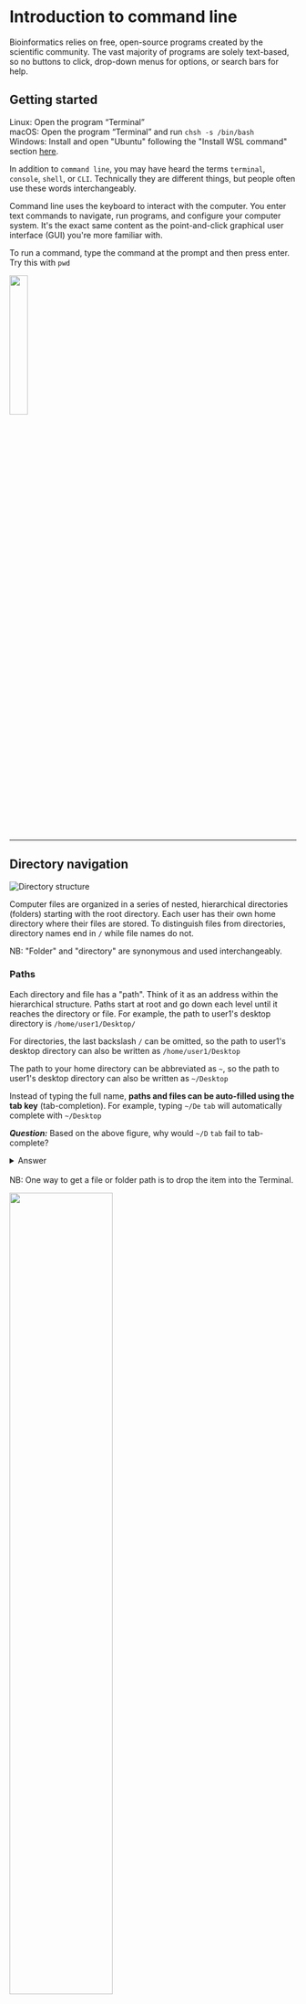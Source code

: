 # Introduction to command line
Bioinformatics relies on free, open-source programs created by the scientific community. The vast majority of programs are solely text-based, so no buttons to click, drop-down menus for options, or search bars for help.

## Getting started
Linux: Open the program “Terminal” <br>
macOS: Open the program “Terminal” and run `chsh -s /bin/bash` <br>
Windows: Install and open "Ubuntu" following the "Install WSL command" section [here](https://learn.microsoft.com/en-us/windows/wsl/install#install-wsl-command).

In addition to `command line`, you may have heard the terms `terminal`, `console`, `shell`, or `CLI`. Technically they are different things, but people often use these words interchangeably.

Command line uses the keyboard to interact with the computer. You enter text commands to navigate, run programs, and configure your computer system. It's the exact same content as the point-and-click graphical user interface (GUI) you're more familiar with.

To run a command, type the command at the prompt and then press enter. Try this with `pwd`
<p align="left">
  <img src="assets/command_line/prompt.png" width="25%">
</p>

___

## Directory navigation
![Directory structure](assets/command_line/linux_directory_structure.png)

Computer files are organized in a series of nested, hierarchical directories (folders) starting with the root directory. Each user has their own home directory where their files are stored. To distinguish files from directories, directory names end in `/` while file names do not.

NB: "Folder" and "directory" are synonymous and used interchangeably.

### Paths
Each directory and file has a "path". Think of it as an address within the hierarchical structure. Paths start at root and go down each level until it reaches the directory or file. For example, the path to user1's desktop directory is `/home/user1/Desktop/`

For directories, the last backslash `/` can be omitted, so the path to user1's desktop directory can also be written as `/home/user1/Desktop`

The path to your home directory can be abbreviated as `~`, so the path to user1's desktop directory can also be written as `~/Desktop`

Instead of typing the full name, **paths and files can be auto-filled using the tab key** (tab-completion). For example, typing `~/De` `tab` will automatically complete with `~/Desktop`

**_Question:_** Based on the above figure, why would `~/D` `tab` fail to tab-complete?

<details>
<summary>Answer</summary> 

There are two directories that start with "D" (Desktop and Documents). Tab-complete doesn't know which one you want, so it can't complete the path for you. Once you have a unique word, in this case `~/De`, the only directory it could be is the Desktop directory, so tab-complete works. 

</details>

<br>
NB: One way to get a file or folder path is to drop the item into the Terminal.

<p align="left">
  <img src="assets/command_line/drag_and_drop_path.png" width="60%">
</p>

NB: Command line has a hard time understanding whitespace in file or directory names. For example, is `my file.txt` one file or two files named "my" and "file.txt"? **Best practice is to never have whitespace in names.** "my file.text" should be "my_file.text", "my-file.txt", "myFile.txt", etc. Also, do not include any symbols in file names except for `-` or `_` or `.`

___

## Basic commands

`pwd` = "print working directory". It answers the question "Where am I?" by showing the path to the current directory. `tree` displays a visualization of pwd.

`ls` = "list". It shows the contents of the current directory. To see information like file size or last access date use `ls -lh`

`cd` = "change directory", with the usage `cd /path/to/directory`. To move up (go back) one level use `cd ..`

`mkdir` =  "make directory", with the usage `mkdir new_folder_name`. It makes a new directory within the current directory.

`cp` = "copy", with the usage `cp file_name copy_file_name`

`mv` = "move", with the usage `mv file_name /path/to/new/directory`. If a file with the same name already exists, `mv` will overwrite the original file without warning. To rename a file, use `mv file_name new_file_name`

`rm` = "remove", with the usage `rm file_name`. Note that command line does not have an "undo" function so **_deletions are permanent_**.

`cat` = "concatenate". It combines multiple files `cat file1 file2 > file1and2` and can print the contents of a file to the screen `cat file_name`

For directories, add `-r` to `cp` and add `-rf` to `rm`. For example, use `rm -r folder_name` to copy a folder.

**_Task:_** Go to your desktop directory. Make a folder named `examples`

NB: If the command line gets stuck or you want to cancel a running command use `control + c`

NB: Command line saves a history of executed commands. Use the up arrow to go through your most recent commands; this is useful when you need to rerun the same command.

___

## Text files
Command line cannot read files written in graphical programs like Word and Excel. 

What happens when we try to look at an Excel file?
![Excel example](assets/command_line/head_excel.png)

Instead, files are in plain text. Multiple text editors are built into the command line. We will use `nano`.

**_Task:_** Use the command line to make and edit new text file.
1. Go into your examples directory by running `cd ~/Desktop/examples`
2. Open the text editor by running `nano` or `nano hello.txt`
3. Type `Hello World!`
4. Exit nano `control+x`. It will ask you to "Save modified buffer". Type "Y" and use the file name `hello.txt`

**_Question:_** Without clicking on anything, how can we use the command line to check if you made a new file in your examples folder?

<details>
<summary>Answer</summary> 

Use the `ls` command.

</details>

<br>
We can also make a new, empty file without opening a text editor by using `touch new_file_name`

Did you catch the three ways to make a new file?

* `nano`
* `nano new_file_name`
* `touch new_file_name`

NB: File extensions are important for understanding file contents. For example, a file named "sample1" could be anything, e.g., a text file with metadata or a fastq file with sequence reads. Naming the file sample1.txt or sample1.fq avoids this problem.
___

## Redirect output
By default, the normal output of a command/execution prints to the screen. This is known as standard out (stdout). If you want to save stdout to a file, redirect it by adding `> new_file_name` to the end of the command.

**_Task:_** Redirect a command output.
1. In your "examples" folder run `ls`
2. Then run `ls > output.txt`. Nothing will print to the screen but a new file should appear named `output.txt`
3. Does the output of `ls` match the contents of `output.txt`?

___

## Editing and viewing files
We will create a data file and use command line tools to extract information or manipulate the file **without opening the file**. These tools have many options; we'll look at the basics. 

**_Task:_** Create a data file.
1. Go to your "examples" directory
2. Make a new text file `nano log.txt`
3. Copy and paste the text below.
4. Save the file and exit nano `control+x`

```
Timestamp       Category        Message
1598843202      INFO    Booting up system
1598843402      INFO    Booting up critical service: Authorization
1598843502      INFO    System booted successfully
1598853502      INFO    User admin requested access for userlist
1598863888      ERROR   User anonymous attempt to access protected resource without credentials
1598863891      INFO    System health check status: passed
1598863901      ERROR   Requested resource not found
1598864411      INFO    User admin logged out
```

### Viewing files
`cat` prints the entire file to screen. If you accidentally cat a large file, use `control + c` to kill the command.

`head -n <number> file_name` displays the first `<number>` lines of the file.

`tail -n <number> file_name` displays the last `<number>` lines of the file.

To get a specific range of lines, for example, lines 20-25, use `sed -n '20,25p' file_name` 

### How many lines?
`wc` (word count) is useful for counting characters/words/lines. You can use it as follows:
```
wc -c log.txt
wc -l log.txt
wc -w log.txt
```
**_Question:_** Can you figure out what each of these options do? 

<details>
<summary>Answer</summary> 

```
wc -c log.txt    # Counts how many characters are in the file
wc -l log.txt    # Counts how many lines are in the file
wc -w log.txt    # Counts how many words are in the file
```

</details>


### Find text with `grep`
`grep` searches every line in the file for word(s) that you provide (the pattern). If a line has a matching pattern, grep will print that line; grep only searches for text and cannot make edits.

The grep format is `grep [OPTIONS] "search_word" file_to_search` <br>
The search_word must be in quotes and is case-sensitive.

**_Task:_** We want to know how many ERROR events are in log.txt. We can:
1. Print every line with the word "ERROR" `grep "ERROR" log.txt`
2. Count the number of lines with the word "ERROR" `grep -c "ERROR" log.txt` 

### Find and replace text with `sed`
`sed` can edit text within a file. One common use of sed is find and replace.

To replace all occurrences of a word, the sed find and replace format is <br>
`sed 's/search_word/replace_word/g' file` <br>

Unlike grep, search_word is not in quotes but it is still case-sensitive, however, 's/search_word/replace_word/g' must be in quotes.

**_Task:_** Replace all occurrences of the word "ERROR" with the word "check".

### `awk`: it's complicated
`awk` is an entire programming language that can do the same tasks as grep and sed but also a lot more. 

One common reason to use `awk` is to access data in columns. Columns are numbered from $1 to $n.

**_Task:_** Print column 2 of log.txt by running `awk '{print $2}' log.txt`

___

## For loops
For loops are useful when you need to run the same command(s) on multiple files.

In Bash, the for loop format is:

```for item in [LIST]; do [COMMANDS] $item; done```

### For loop from a list
**_Task:_** In log.txt, replace the all occurrences of the words "INFO" and "ERROR" with the word "okay" by running `for item in ERROR INFO; do sed "s/$item/okay/g" log.txt; done`

A few things to note:
* The words in the list "ERROR INFO" are separated by spaces, not commas.
* "item" is a variable that changes meaning from "ERROR" to "INFO". Because of this `s/$item/okay/g` is in double quotes instead of single quotes.
* The variable can be any word; it is very common for people to use `f` or `i`

The output should look like this:
![For loop example](assets/command_line/for_loop.png)

**_Question:_** Why is the data displayed twice? Hint: what's the difference between the first and second iteration? In the second iteration, why is only "INFO" replaced with "okay" when our list has both "ERROR" and "INFO" to be replaced?

<details>
<summary>Answer</summary>

Each iteration of the data represents the for loop working on each item in the list (our list had two items). We did not tell the loop to save changes to log.txt, so the second loop iteration doesn't know that in the first iteration "ERROR" was replaced with "okay".

</details>

<br>

Rerun the for loop, but this time redirect the output:
1.  `for item in ERROR INFO; do sed "s/$item/okay/g" log.txt > log_edited1.txt; done` <br>
2. Look at the output file's contents `cat log_edited1.txt`

**_Question:_** Why is the data NOT displayed twice when the output is redirected to log_edited1.txt?

<details>
<summary>Answer</summary>

When we redirect the output to log_edited1.txt, the for loop now saves the output of each iteration to log_edited1.txt. This means the file is _overwritten_ for each item in the list. What the file contains at the end of the for loop is the results of the last iteration.
<br>
<br>
Note that `>` redirects output to a new file while `>>` appends output to an existing file. If we had used `>>` then we would see the output of both loop iterations.

</details>

### For loop from a list in a file
[LIST] can also be a file where each line is a different item. The for loop reads each line one at a time and runs the same commands on every item in the list.

**_Task:_** In log.txt, replace the words "INFO" and "ERROR" with the word "okay", but this time "INFO" and "ERROR" will be read from a file.

1. In nano, make a new text file named "search.txt" and list "INFO" and "ERROR" in a column like this:
```
ERROR
INFO
```
2. Save and close nano. Then run: <br>
``for item in `cat search.txt`; do sed "s/$item/okay/g" log.txt > log_edited2.txt; done``
3. Compare the contents of log_edited1.txt and log_edited2.txt.

A few things to note:
* The backtick character `` ` `` lets us call a function within another command. 
* The backtick `` ` `` is not the same as the single quote `'`. On a keyboard, the backtick is usually to the left of the "1" key while the single quote is over on the right side of the keyboard next to the "enter" key; make sure not to mix those up! 
* For the genotyping pipeline we will do many of this type of for loop.

**_Question:_** The command `echo` prints whatever follows to the screen. A pipe `|` takes the output of the function on the left and passes it to the function on the right. What does this for loop do?

``for f in `cat search.txt`; do echo $f | wc -c; done``

<details>
<summary>Answer</summary>
It gets the number of characters for each item in the search.txt list.
<br><br>
Each item in search.txt is printed to the screen, but because we're using a pipe, the output is passed to the  `wc -c`  command which counts the number of characters.

</details>

___
## Summary

